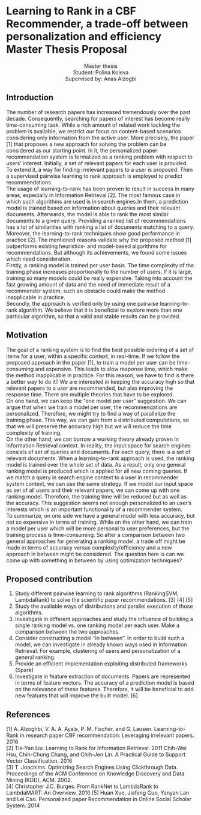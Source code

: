 
# Learning to Rank in a CBF Recommender, a trade-off between personalization and efficiency Master Thesis Proposal 


<p align="center">  Master thesis  <br/>
    Student: Polina Koleva <br/>
    Supervised by: Anas Alzogbi

## Introduction  
  The number of research papers has increased tremendously over the past decade. Consequently, searching for papers of interest has become really time-consuming task. While a rich amount of related work tackling the problem is available, we restrict our focus on content-based scenarios considering only information from the active user. More precisely, the paper [1] that proposes a new approach for solving the problem can be considered as our starting point. In it, the personalized paper recommendation system is formalized as a ranking problem with respect to users’ interest. Initially, a set of relevant papers for each user is provided. To extend it, a way for finding irrelevant papers to a user is proposed. Then a supervised pairwise learning to rank approach is employed to predict recommendations.  <br /> 
  The usage of learning-to-rank has been proven to result in success in many areas, especially in Information Retrieval [2]. The most famous case in which such algorithms are used is in search engines.In them, a prediction model is trained based on information about queries and their relevant documents. Afterwards, the model is able to rank the most similar documents to a given query. Providing a ranked list of recommendations has a lot of similarities with ranking a list of documents matching to a query. Moreover, the learning-to-rank techniques show good performance in practice [2]. The mentioned reasons validate why the proposed method [1] outperforms existing heuristics- and model-based algorithms for recommendations. But although its achievements, we found some issues which need consideration.  <br /> 
  Firstly, a ranking model is trained per user basis. The time complexity of the training phase increases proportionally to the number of users. If it is large, training so many models could be really expensive. Taking into account the fast growing amount of data and the need of immediate result of a recommender system, such an obstacle could make the method inapplicable in practice. <br /> 
  Secondly, the approach is verified only by using one pairwise learning-to-rank algorithm. We believe that it is beneficial to explore more than one particular algorithm, so that a valid and stable results can be provided.  

## Motivation
  The goal of a ranking system is to find the best possible ordering of a set of items for a user, within a specific context, in real-time. If we follow the proposed approach in the paper [1], to train a model per user can be time-consuming and expensive. This leads to slow response time, which make the method inapplicable in practice. For this reason, we have to find is there a better way to do it? We are interested in keeping the accuracy high so that relevant papers to a user are recommended, but also improving the response time. There are multiple theories that have to be explored.<br /> 
  On one hand, we can keep the “one model per user” suggestion. We can argue that when we train a model per user, the recommendations are personalized. Therefore, we might try to find a way of parallelize the training phase. This way, we can gain from a distributed computations, so that we will preserve the accuracy high but we will reduce the time complexity of training. <br /> 
  On the other hand, we can borrow a working theory already proven in Information Retrieval context. In reality, the input space for search engines consists of set of queries and documents. For each query, there is a set of relevant documents. When a learning-to-rank approach is used, the ranking model is trained over the whole set of data. As a result, only one general ranking model is produced which is applied for all new coming queries. If we match a query in search engine context to a user in recommender system context, we can use the same strategy. If we model our input space as set of all users and their relevant papers, we can come up with one ranking model. Therefore, the training time will be reduced but as well as the accuracy. This suggestion seems not enough personalized to an user’s interests which is an important functionality of a recommender system.<br /> 
  To summarize, on one side we have a general model with less accuracy, but not so expensive in terms of training. While on the other hand, we can train a model per user which will be more personal to user preferences, but the training process is time-consuming.  So after a comparison between two general approaches for generating a ranking model, a trade off might be made in terms of accuracy versus complexity/efficiency and a new approach in between might be considered. The question here is can we come up with something in between by using optimization techniques?  

## Proposed contribution
1. Study different pairwise learning to rank algorithms (RankingSVM, LambdaRank) to solve the scientific paper recommendations. [3] [4] [5]
2. Study the available ways of distributions and parallel execution of those algorithms.
3. Investigate in different approaches and study the influence of building a single ranking model vs. one ranking model per each user. Make a comparison between the two approaches. 
4. Consider constructing a model “in between”. In order to build such a model, we can investigate in already known ways used in Information Retrieval. For example, clustering of users and personalization of a general ranking.
5. Provide an efficient implementation exploiting distributed frameworks (Spark)
6. Investigate in feature extraction of documents. Papers are represented in terms of feature vectors. The accuracy of a prediction model is based on the relevance of these features. Therefore, it will be beneficial to add new features that will improve the built model. [6]

## References  
[1] A. Alzoghbi, V. A. A. Ayala, P. M. Fischer, and G. Lausen. Learning-to-Rank in research paper CBF recommendation: Leveraging irrelevant papers. 2016  
[2] Tie-Yan Liu. Learning to Rank for Information Retrieval. 2011 Chih-Wei Hsu, Chih-Chung Chang, and Chih-Jen Lin. A Practical Guide to Support Vector Classification. 2016  
[3]  T. Joachims. Optimizing Search Engines Using Clickthrough Data. Proceedings of the ACM Conference on Knowledge Discovery and Data Mining (KDD), ACM. 2002.  
[4] Christopher J.C. Burges. From RankNet to LambdaRank to LambdaMART: An Overview. 2010 
[5] Huan Xue, Jiafeng Guo, Yanyan Lan and Lei Cao. Personalized paper Recommendation in Online Social Scholar System. 2014
